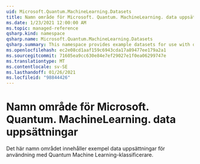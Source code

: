 ```yaml
---
uid: Microsoft.Quantum.MachineLearning.Datasets
title: Namn område för Microsoft. Quantum. MachineLearning. data uppsättningar
ms.date: 1/23/2021 12:00:00 AM
ms.topic: managed-reference
qsharp.kind: namespace
qsharp.name: Microsoft.Quantum.MachineLearning.Datasets
qsharp.summary: This namespace provides example datasets for use with quantum machine learning classifiers.
ms.openlocfilehash: ec2e08cd1aaf159c6943cda17a89477ee179a2a1
ms.sourcegitcommit: 71605ea9cc630e84e7ef29027e1f0ea06299747e
ms.translationtype: MT
ms.contentlocale: sv-SE
ms.lasthandoff: 01/26/2021
ms.locfileid: "98844426"
---
```

# <a name="microsoftquantummachinelearningdatasets-namespace"></a>Namn område för Microsoft. Quantum. MachineLearning. data uppsättningar

Det här namn området innehåller exempel data uppsättningar för användning med Quantum Machine Learning-klassificerare.

